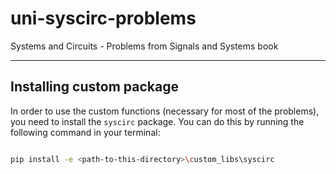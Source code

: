 # uni-syscirc-problems

Systems and Circuits - Problems from Signals and Systems book

---

## Installing custom package

In order to use the custom functions (necessary for most of the problems), you need to install the `syscirc` package.
You can do this by running the following command in your terminal:

```bash

pip install -e <path-to-this-directory>\custom_libs\syscirc

```
